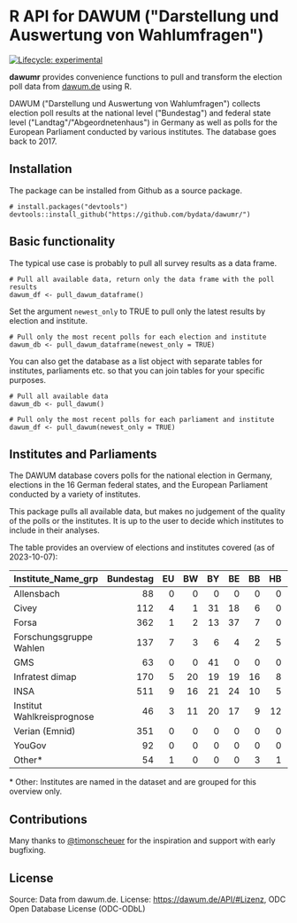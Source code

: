 # R API for DAWUM ("Darstellung und Auswertung von Wahlumfragen")

<!-- badges: start -->

[![Lifecycle: experimental](https://img.shields.io/badge/lifecycle-experimental-orange.svg)](https://lifecycle.r-lib.org/articles/stages.html#experimental)

<!-- badges: end -->

**dawumr** provides convenience functions to pull and transform the election poll data from [dawum.de](https://dawum.de/) using R.

DAWUM ("Darstellung und Auswertung von Wahlumfragen") collects election poll results at the national level ("Bundestag") and federal state level ("Landtag"/"Abgeordnetenhaus") in Germany as well as polls for the European Parliament conducted by various institutes. The database goes back to 2017.

## Installation

The package can be installed from Github as a source package.

```{r}
# install.packages("devtools")
devtools::install_github("https://github.com/bydata/dawumr/")
```

## Basic functionality

The typical use case is probably to pull all survey results as a data frame.

```{r}
# Pull all available data, return only the data frame with the poll results
dawum_df <- pull_dawum_dataframe()
```

Set the argument `newest_only` to TRUE to pull only the latest results by election and institute.

```{r}
# Pull only the most recent polls for each election and institute
dawum_db <- pull_dawum_dataframe(newest_only = TRUE)
```

You can also get the database as a list object with separate tables for institutes, parliaments etc. so that you can join tables for your specific purposes.

```{r}
# Pull all available data
dawum_db <- pull_dawum()

# Pull only the most recent polls for each parliament and institute
dawum_df <- pull_dawum(newest_only = TRUE)
```

## Institutes and Parliaments

The DAWUM database covers polls for the national election in Germany, elections in the 16 German federal states, and the European Parliament conducted by a variety of institutes.

This package pulls all available data, but makes no judgement of the quality of the polls or the institutes. It is up to the user to decide which institutes to include in their analyses.

The table provides an overview of elections and institutes covered (as of 2023-10-07):

| Institute_Name_grp         | Bundestag |  EU |  BW |  BY |  BE |  BB |  HB |  HH |  HE |  MV |  NI | NRW |  RP |  SL |  SN |  ST |  SH |  TH |
|:---------------------------|----------:|----:|----:|----:|----:|----:|----:|----:|----:|----:|----:|----:|----:|----:|----:|----:|----:|----:|
| Allensbach                 |        88 |   0 |   0 |   0 |   0 |   0 |   0 |   0 |   0 |   0 |   3 |   0 |   0 |   0 |   0 |   0 |   0 |   0 |
| Civey                      |       112 |   4 |   1 |  31 |  18 |   6 |   0 |   4 |   7 |   1 |   4 |   6 |   1 |   0 |  11 |   1 |   1 |   5 |
| Forsa                      |       362 |   1 |   2 |  13 |  37 |   7 |   0 |   3 |   1 |   9 |  10 |  15 |   1 |   1 |   1 |   0 |   0 |   2 |
| Forschungsgruppe Wahlen    |       137 |   7 |   3 |   6 |   4 |   2 |   5 |   2 |  10 |   2 |   4 |   5 |   3 |   4 |   2 |   2 |   4 |   2 |
| GMS                        |        63 |   0 |   0 |  41 |   0 |   0 |   0 |   0 |   0 |   0 |   0 |   0 |   0 |   0 |   0 |   1 |   0 |   0 |
| Infratest dimap            |       170 |   5 |  20 |  19 |  19 |  16 |   8 |   6 |  14 |  10 |  12 |  23 |  27 |   8 |   7 |   6 |  12 |  14 |
| INSA                       |       511 |   9 |  16 |  21 |  24 |  10 |   5 |   2 |  11 |  10 |  13 |  14 |   9 |   7 |  14 |   9 |  11 |  40 |
| Institut Wahlkreisprognose |        46 |   3 |  11 |  20 |  17 |   9 |  12 |   3 |  22 |   7 |  16 |  14 |   8 |   8 |  10 |   5 |  12 |   8 |
| Verian (Emnid)             |       351 |   0 |   0 |   0 |   0 |   0 |   0 |   0 |   0 |   0 |   0 |   0 |   0 |   0 |   0 |   0 |   0 |   0 |
| YouGov                     |        92 |   0 |   0 |   0 |   0 |   0 |   0 |   0 |   0 |   0 |   0 |   5 |   0 |   0 |   0 |   0 |   0 |   0 |
| Other\*                    |        54 |   1 |   0 |   0 |   0 |   3 |   1 |  10 |   0 |   0 |   1 |   2 |   1 |   0 |   7 |   1 |   0 |   0 |

\* Other: Institutes are named in the dataset and are grouped for this overview only.

## Contributions

Many thanks to [\@timonscheuer](https://github.com/timonscheuer) for the inspiration and support with early bugfixing.

## License

Source: Data from dawum.de. License: <https://dawum.de/API/#Lizenz>, ODC Open Database License (ODC-ODbL)
